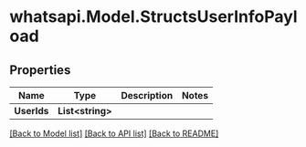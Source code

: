 
# whatsapi.Model.StructsUserInfoPayload

## Properties

Name | Type | Description | Notes
------------ | ------------- | ------------- | -------------
**UserIds** | **List&lt;string&gt;** |  | 

[[Back to Model list]](../README.md#documentation-for-models)
[[Back to API list]](../README.md#documentation-for-api-endpoints)
[[Back to README]](../README.md)

